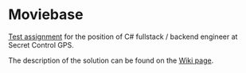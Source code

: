 # Moviebase
 [Test assignment](https://github.com/SecretControlGPS/csharp-recruitment-task) for the position of C# fullstack / backend engineer at Secret Control GPS.

 The description of the solution can be found on the [Wiki page](https://github.com/mzsb/Moviebase/wiki).
